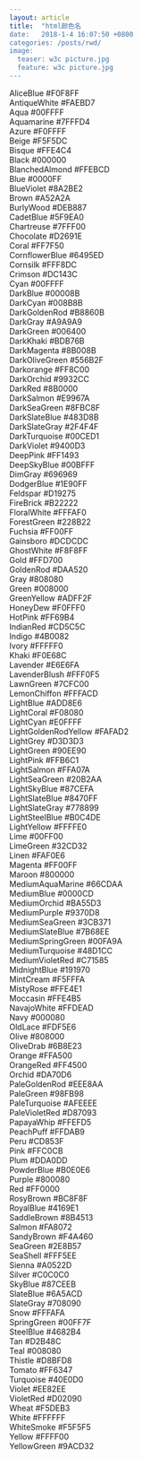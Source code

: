 ```yaml
---
layout: article
title:  "html颜色名
date:   2018-1-4 16:07:50 +0800
categories: /posts/rwd/
image:
  teaser: w3c picture.jpg
  feature: w3c picture.jpg
---
```


AliceBlue 	#F0F8FF	 
AntiqueWhite 	#FAEBD7	 
Aqua 	#00FFFF	 
Aquamarine 	#7FFFD4	 
Azure 	#F0FFFF	 
Beige 	#F5F5DC	 
Bisque 	#FFE4C4	 
Black 	#000000	 
BlanchedAlmond 	#FFEBCD	 
Blue 	#0000FF	 
BlueViolet 	#8A2BE2	 
Brown 	#A52A2A	 
BurlyWood 	#DEB887	 
CadetBlue 	#5F9EA0	 
Chartreuse 	#7FFF00	 
Chocolate 	#D2691E	 
Coral 	#FF7F50	 
CornflowerBlue 	#6495ED	 
Cornsilk 	#FFF8DC	 
Crimson 	#DC143C	 
Cyan 	#00FFFF	 
DarkBlue 	#00008B	 
DarkCyan 	#008B8B	 
DarkGoldenRod 	#B8860B	 
DarkGray 	#A9A9A9	 
DarkGreen 	#006400	 
DarkKhaki 	#BDB76B	 
DarkMagenta 	#8B008B	 
DarkOliveGreen 	#556B2F	 
Darkorange 	#FF8C00	 
DarkOrchid 	#9932CC	 
DarkRed 	#8B0000	 
DarkSalmon 	#E9967A	 
DarkSeaGreen 	#8FBC8F	 
DarkSlateBlue 	#483D8B	 
DarkSlateGray 	#2F4F4F	 
DarkTurquoise 	#00CED1	 
DarkViolet 	#9400D3	 
DeepPink 	#FF1493	 
DeepSkyBlue 	#00BFFF	 
DimGray 	#696969	 
DodgerBlue 	#1E90FF	 
Feldspar 	#D19275	 
FireBrick 	#B22222	 
FloralWhite 	#FFFAF0	 
ForestGreen 	#228B22	 
Fuchsia 	#FF00FF	 
Gainsboro 	#DCDCDC	 
GhostWhite 	#F8F8FF	 
Gold 	#FFD700	 
GoldenRod 	#DAA520	 
Gray 	#808080	 
Green 	#008000	 
GreenYellow 	#ADFF2F	 
HoneyDew 	#F0FFF0	 
HotPink 	#FF69B4	 
IndianRed  	#CD5C5C	 
Indigo  	#4B0082	 
Ivory 	#FFFFF0	 
Khaki 	#F0E68C	 
Lavender 	#E6E6FA	 
LavenderBlush 	#FFF0F5	 
LawnGreen 	#7CFC00	 
LemonChiffon 	#FFFACD	 
LightBlue 	#ADD8E6	 
LightCoral 	#F08080	 
LightCyan 	#E0FFFF	 
LightGoldenRodYellow 	#FAFAD2	 
LightGrey 	#D3D3D3	 
LightGreen 	#90EE90	 
LightPink 	#FFB6C1	 
LightSalmon 	#FFA07A	 
LightSeaGreen 	#20B2AA	 
LightSkyBlue 	#87CEFA	 
LightSlateBlue 	#8470FF	 
LightSlateGray 	#778899	 
LightSteelBlue 	#B0C4DE	 
LightYellow 	#FFFFE0	 
Lime 	#00FF00	 
LimeGreen 	#32CD32	 
Linen 	#FAF0E6	 
Magenta 	#FF00FF	 
Maroon 	#800000	 
MediumAquaMarine 	#66CDAA	 
MediumBlue 	#0000CD	 
MediumOrchid 	#BA55D3	 
MediumPurple 	#9370D8	 
MediumSeaGreen 	#3CB371	 
MediumSlateBlue 	#7B68EE	 
MediumSpringGreen 	#00FA9A	 
MediumTurquoise 	#48D1CC	 
MediumVioletRed 	#C71585	 
MidnightBlue 	#191970	 
MintCream 	#F5FFFA	 
MistyRose 	#FFE4E1	 
Moccasin 	#FFE4B5	 
NavajoWhite 	#FFDEAD	 
Navy 	#000080	 
OldLace 	#FDF5E6	 
Olive 	#808000	 
OliveDrab 	#6B8E23	 
Orange 	#FFA500	 
OrangeRed 	#FF4500	 
Orchid 	#DA70D6	 
PaleGoldenRod 	#EEE8AA	 
PaleGreen 	#98FB98	 
PaleTurquoise 	#AFEEEE	 
PaleVioletRed 	#D87093	 
PapayaWhip 	#FFEFD5	 
PeachPuff 	#FFDAB9	 
Peru 	#CD853F	 
Pink 	#FFC0CB	 
Plum 	#DDA0DD	 
PowderBlue 	#B0E0E6	 
Purple 	#800080	 
Red 	#FF0000	 
RosyBrown 	#BC8F8F	 
RoyalBlue 	#4169E1	 
SaddleBrown 	#8B4513	 
Salmon 	#FA8072	 
SandyBrown 	#F4A460	 
SeaGreen 	#2E8B57	 
SeaShell 	#FFF5EE	 
Sienna 	#A0522D	 
Silver 	#C0C0C0	 
SkyBlue 	#87CEEB	 
SlateBlue 	#6A5ACD	 
SlateGray 	#708090	 
Snow 	#FFFAFA	 
SpringGreen 	#00FF7F	 
SteelBlue 	#4682B4	 
Tan 	#D2B48C	 
Teal 	#008080	 
Thistle 	#D8BFD8	 
Tomato 	#FF6347	 
Turquoise 	#40E0D0	 
Violet 	#EE82EE	 
VioletRed 	#D02090	 
Wheat 	#F5DEB3	 
White 	#FFFFFF	 
WhiteSmoke 	#F5F5F5	 
Yellow 	#FFFF00	 
YellowGreen 	#9ACD32
